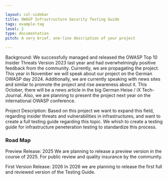 ```yaml
---

layout: col-sidebar
title: OWASP Infrastructure Security Testing Guide
tags: example-tag
level: 2
type: documentation
pitch: A very brief, one-line description of your project

---
```


Background:
We successfully managed and released the OWASP Top 10 Insider Threats Version 2023 last year and had overwhelmingly positive feedback from the community. Currently, we are propagating the project. This year in November we will speak about our project on the German OWASP day 2024. Additionally, we are currently speaking with news sites and similar to promote the project and rise awareness about it. This October, there will be a news article in the big German Heise / iX Tech-Journal. Also, we are planning to present the project next year on the international OWASP conference.

Project Description:
Based on this project we want to expand this field, regarding insider threats and vulnerabilities in infrastructures, and want to create a full testing guide regarding this topic. We whish to create a testing guide for infrastructure peneteration testing to standardize this process.

### Road Map
Preview Release: 2025
We are planning to release a preview version in the course of 2025.
For public review and quality insurance by the community.

First Version Release: 2026
In 2026 we are planning to release the first full and reviewed version of the Testing Guide.
